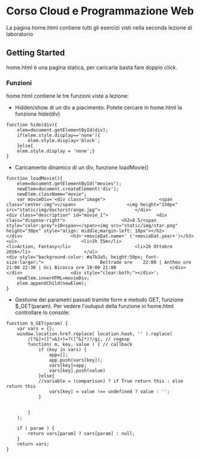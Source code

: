 # Corso Cloud e Programmazione Web

La pagina home.html contiene tutti gli esercizi visti nella seconda lezione di laboratorio

## Getting Started

home.html è una pagina statica, per caricarla basta fare doppio click.



### Funzioni

home.html contiene le tre funzioni viste a lezione:

* Hidden/show di un div a piacimento. Potete cercare in home.html la funzione hide(div)

```
function hide(div){
	elem=document.getElementById(div);
	if(elem.style.display=='none'){
		elem.style.display='block';
	}else{
	elem.style.display = 'none';}
}
```

* Caricamento dinamico di un div, funzione loadMovie()

```
function loadMovie(){
	elem=document.getElementById("movies");
	newElem=document.createElement('div');
	newElem.className="movie";
	var movieDiv='<div class="image"> 					 <span class="center-img"></span>					<img height="150px" src="static/img/doctorstrange.jpg">				</div>				<div class="description" id="movie_1">					<div class="dispose-right">						<h2>8.5/<span style="color:grey">10<span></span><img src="static/img/star.png" height="30px" style="align: middle;margin-left: 10px"></h2>					</div>					<h3>'+movieDat.name+' ('+movieDat.year+')</h3>					<ul>						<li>1h 55m</li>						<li>Action, Fantasy</li>						<li>26 Ottobre 2016</li>					</ul>										<div style="background-color: #a7b3a5; height:50px; font-size:larger;">						Beltrade ore 	22:00 | Antheo ore 21:00 22:30 | Uci Bicocca ore 19:00 21:00					</div>				</div>					<div style="clear:both;"></div>';
	newElem.innerHTML=movieDiv;
	elem.appendChild(newElem);
}

```


* Gestione dei parametri passati tramite form e metodo GET, funzione  $_GET(param). Per vedere l'outuput della funzione in home.html controllare lo console:

```
function $_GET(param) {
	var vars = {};
	window.location.href.replace( location.hash, '' ).replace( 
		/[?&]+([^=&]+)=?([^&]*)?/gi, // regexp
		function( m, key, value ) { // callback
			if (key in vars) {
				app=[];
				app.push(vars[key]);
				vars[key]=app;
				vars[key].push(value)
			}else{
			//variable = (comparison) ? if True return this : else return this
				vars[key] = value !== undefined ? value : '';
			}
		
			
		}
	);

	if ( param ) {
		return vars[param] ? vars[param] : null;	
	}
	return vars;
}
```